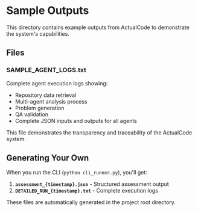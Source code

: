 # Sample Outputs

This directory contains example outputs from ActualCode to demonstrate the system's capabilities.

## Files

### SAMPLE_AGENT_LOGS.txt
Complete agent execution logs showing:
- Repository data retrieval
- Multi-agent analysis process
- Problem generation
- QA validation
- Complete JSON inputs and outputs for all agents

This file demonstrates the transparency and traceability of the ActualCode system.

## Generating Your Own

When you run the CLI (`python cli_runner.py`), you'll get:

1. **`assessment_{timestamp}.json`** - Structured assessment output
2. **`DETAILED_RUN_{timestamp}.txt`** - Complete execution logs

These files are automatically generated in the project root directory.
